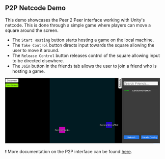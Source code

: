 
## **P2P Netcode Demo**
This demo showcases the Peer 2 Peer interface working with Unity's netcode. This is done through a simple game where players can move a square around the screen.
- The ``Start Hosting`` button starts hosting a game on the local machine.
- The ``Take Control`` button directs input towards the square allowing the user to move it around.
- The ``Release Control`` button releases control of the square allowing input to be directed elsewhere.
- The ``Join`` button in the friends tab allows the user to join a friend who is hosting a game.

![P2P Netcode](../images/eos_sdk_p2p_netcode.png)

❗ More documentation on the P2P interface can be found [here](https://dev.epicgames.com/docs/game-services/p-2-p).

